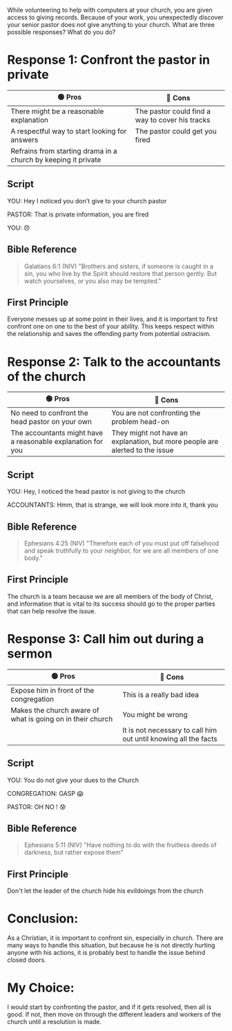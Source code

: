 While volunteering to help with computers at your church, you are given access to giving records. Because of your work, you unexpectedly discover your senior pastor does not give anything to your church. What are three possible responses? What do you do?

# Response 1: Confront the pastor in private

| 🟢 Pros | 🔴 Cons |
|-|-|
| There might be a reasonable explanation | The pastor could find a way to cover his tracks |
| A respectful way to start looking for answers | The pastor could get you fired | 
| Refrains from starting drama in a church by keeping it private | |

## Script
YOU: Hey I noticed you don't give to your church pastor

PASTOR: That is private information, you are fired

YOU: 😞

## Bible Reference
> Galatians 6:1 (NIV) "Brothers and sisters, if someone is caught in a sin, you who live by the Spirit should restore that person gently. But watch yourselves, or you also may be tempted."

## First Principle
Everyone messes up at some point in their lives, and it is important to first confront one on one to the best of your ability. This keeps respect within the relationship and saves the offending party from potential ostracism.

# Response 2: Talk to the accountants of the church

| 🟢 Pros | 🔴 Cons |
|-|-|
| No need to confront the head pastor on your own | You are not confronting the problem head-on | 
| The accountants might have a reasonable explanation for you | They might not have an explanation, but more people are alerted to the issue |

## Script
YOU: Hey, I noticed the head pastor is not giving to the church

ACCOUNTANTS: Hmm, that is strange, we will look more into it, thank you 

## Bible Reference
> Ephesians 4:25 (NIV) "Therefore each of you must put off falsehood and speak truthfully to your neighbor, for we are all members of one body."

## First Principle
The church is a team because we are all members of the body of Christ, and information that is vital to its success should go to the proper parties that can help resolve the issue.

# Response 3: Call him out during a sermon

| 🟢 Pros | 🔴 Cons |
|-|-|
| Expose him in front of the congregation | This is a really bad idea |
| Makes the church aware of what is going on in their church| You might be wrong |
| | It is not necessary to call him out until knowing all the facts |

## Script
YOU: You do not give your dues to the Church

CONGREGATION: GASP 😱

PASTOR: OH NO ! 😰

## Bible Reference
> Ephesians 5:11 (NIV) "Have nothing to do with the fruitless deeds of darkness, but rather expose them"

## First Principle
Don't let the leader of the church hide his evildoings from the church

# Conclusion: 
As a Christian, it is important to confront sin, especially in church. There are many ways to handle this situation, but because he is not directly hurting anyone with his actions, it is probably best to handle the issue behind closed doors.

# My Choice:
I would start by confronting the pastor, and if it gets resolved, then all is good. If not, then move on through the different leaders and workers of the church until a resolution is made.
